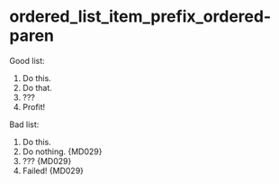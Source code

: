 # ordered_list_item_prefix_ordered-paren

Good list:

1) Do this.
2) Do that.
3) ???
4) Profit!

Bad list:

1) Do this.
1) Do nothing. {MD029}
1) ??? {MD029}
1) Failed! {MD029}

<!-- markdownlint-configure-file {
  "MD029": {
    "style": "ordered"
  }
} -->
